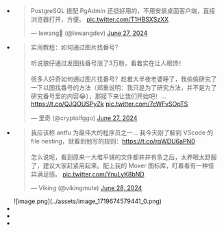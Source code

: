- <blockquote class="twitter-tweet"><p lang="zh" dir="ltr">PostgreSQL 搭配 PgAdmin 还挺好用的，不用安装桌面客户端，直接浏览器打开，方便。 <a href="https://t.co/T1HBSXSzXX">pic.twitter.com/T1HBSXSzXX</a></p>&mdash; lewang🍥 (@lewangdev) <a href="https://twitter.com/lewangdev/status/1806356441651122242?ref_src=twsrc%5Etfw">June 27, 2024</a></blockquote> <script async src="https://platform.twitter.com/widgets.js" charset="utf-8"></script>
- <blockquote class="twitter-tweet"><p lang="zh" dir="ltr">实用教程：如何通过图片找番号？<br><br>听说狼仔通过发图找番号涨了3万粉，看着实在让人眼馋！<br><br>很多人好奇如何通过图片找番号？趁着大半夜老婆睡了，我偷偷研究了一下以图找番号的方法（郑重说明：我只是为了研究方法，并不是为了研究番号里的内容😂），那接下来让我们开始吧！… <a href="https://t.co/QJQOUSPyZk">https://t.co/QJQOUSPyZk</a> <a href="https://t.co/7cWFvSOpTS">pic.twitter.com/7cWFvSOpTS</a></p>&mdash; 里奇 (@cryptolfggo) <a href="https://twitter.com/cryptolfggo/status/1806371827587104801?ref_src=twsrc%5Etfw">June 27, 2024</a></blockquote> <script async src="https://platform.twitter.com/widgets.js" charset="utf-8"></script>
- <blockquote class="twitter-tweet"><p lang="zh" dir="ltr">我应该称 antfu 为最伟大的程序员之一... 我今天刚了解到 VScode 的 file nesting，就看到他写的规则：<a href="https://t.co/rqWDU6aPN0">https://t.co/rqWDU6aPN0</a><br><br>怎么说呢，看到原来一大堆平铺的文件都井井有条之后，太养眼太舒服了，建议大家赶紧用起来。配上我的 Moxer 图标库，盯着看有一种怪异满足感。 <a href="https://t.co/YnuLyK8bND">pic.twitter.com/YnuLyK8bND</a></p>&mdash; Viking (@vikingmute) <a href="https://twitter.com/vikingmute/status/1806496577865003080?ref_src=twsrc%5Etfw">June 28, 2024</a></blockquote> <script async src="https://platform.twitter.com/widgets.js" charset="utf-8"></script>
  ![image.png](../assets/image_1719674579441_0.png)
-
-
-